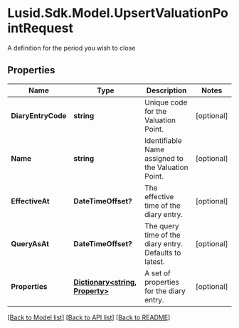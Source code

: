 # Lusid.Sdk.Model.UpsertValuationPointRequest
A definition for the period you wish to close

## Properties

Name | Type | Description | Notes
------------ | ------------- | ------------- | -------------
**DiaryEntryCode** | **string** | Unique code for the Valuation Point. | [optional] 
**Name** | **string** | Identifiable Name assigned to the Valuation Point. | [optional] 
**EffectiveAt** | **DateTimeOffset?** | The effective time of the diary entry. | [optional] 
**QueryAsAt** | **DateTimeOffset?** | The query time of the diary entry. Defaults to latest. | [optional] 
**Properties** | [**Dictionary&lt;string, Property&gt;**](Property.md) | A set of properties for the diary entry. | [optional] 

[[Back to Model list]](../README.md#documentation-for-models) [[Back to API list]](../README.md#documentation-for-api-endpoints) [[Back to README]](../README.md)

